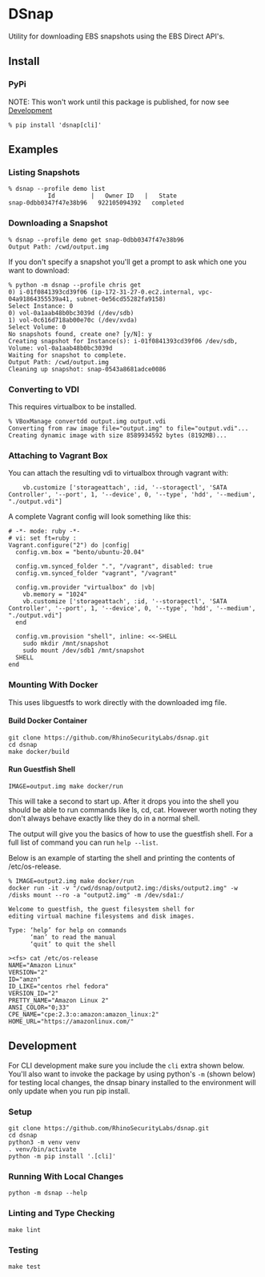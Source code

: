 # DSnap

Utility for downloading EBS snapshots using the EBS Direct API's.

## Install

### PyPi

NOTE: This won't work until this package is published, for now see [Development](#Development)

```
% pip install 'dsnap[cli]'
```

## Examples

### Listing Snapshots
```
% dsnap --profile demo list
           Id          |   Owner ID   |   State
snap-0dbb0347f47e38b96   922105094392   completed
```

### Downloading a Snapshot
```
% dsnap --profile demo get snap-0dbb0347f47e38b96
Output Path: /cwd/output.img
```

If you don't specify a snapshot  you'll get a prompt to ask which one you want to download:
```
% python -m dsnap --profile chris get
0) i-01f0841393cd39f06 (ip-172-31-27-0.ec2.internal, vpc-04a91864355539a41, subnet-0e56cd55282fa9158)
Select Instance: 0
0) vol-0a1aab48b0bc3039d (/dev/sdb)
1) vol-0c616d718ab00e70c (/dev/xvda)
Select Volume: 0
No snapshots found, create one? [y/N]: y
Creating snapshot for Instance(s): i-01f0841393cd39f06 /dev/sdb, Volume: vol-0a1aab48b0bc3039d
Waiting for snapshot to complete.
Output Path: /cwd/output.img
Cleaning up snapshot: snap-0543a8681adce0086
```

### Converting to VDI
This requires virtualbox to be installed.

```
% VBoxManage convertdd output.img output.vdi
Converting from raw image file="output.img" to file="output.vdi"...
Creating dynamic image with size 8589934592 bytes (8192MB)...
```

### Attaching to Vagrant Box

You can attach the resulting vdi to virtualbox through vagrant with:

```
    vb.customize ['storageattach', :id, '--storagectl', 'SATA Controller', '--port', 1, '--device', 0, '--type', 'hdd', '--medium', "./output.vdi"]
```

A complete Vagrant config will look something like this:
```
# -*- mode: ruby -*-
# vi: set ft=ruby :
Vagrant.configure("2") do |config|
  config.vm.box = "bento/ubuntu-20.04"

  config.vm.synced_folder ".", "/vagrant", disabled: true
  config.vm.synced_folder "vagrant", "/vagrant"

  config.vm.provider "virtualbox" do |vb|
    vb.memory = "1024"
    vb.customize ['storageattach', :id, '--storagectl', 'SATA Controller', '--port', 1, '--device', 0, '--type', 'hdd', '--medium', "./output.vdi"]
  end

  config.vm.provision "shell", inline: <<-SHELL
    sudo mkdir /mnt/snapshot
    sudo mount /dev/sdb1 /mnt/snapshot
  SHELL
end
```

### Mounting With Docker

This uses libguestfs to work directly with the downloaded img file.

#### Build Docker Container
```
git clone https://github.com/RhinoSecurityLabs/dsnap.git
cd dsnap
make docker/build
```

#### Run Guestfish Shell

```
IMAGE=output.img make docker/run
```

This will take a second to start up. After it drops you into the shell you should be able to run commands like ls, cd, cat. However worth noting they don't always behave exactly like they do in a normal shell.

The output will give you the basics of how to use the guestfish shell. For a full list of command you can run `help --list`.

Below is an example of starting the shell and printing the contents of /etc/os-release.

```
% IMAGE=output2.img make docker/run
docker run -it -v "/cwd/dsnap/output2.img:/disks/output2.img" -w /disks mount --ro -a "output2.img" -m /dev/sda1:/

Welcome to guestfish, the guest filesystem shell for
editing virtual machine filesystems and disk images.

Type: ‘help’ for help on commands
      ‘man’ to read the manual
      ‘quit’ to quit the shell

><fs> cat /etc/os-release
NAME="Amazon Linux"
VERSION="2"
ID="amzn"
ID_LIKE="centos rhel fedora"
VERSION_ID="2"
PRETTY_NAME="Amazon Linux 2"
ANSI_COLOR="0;33"
CPE_NAME="cpe:2.3:o:amazon:amazon_linux:2"
HOME_URL="https://amazonlinux.com/"
```


## Development

For CLI development make sure you include the `cli` extra shown below. You'll also want to invoke the package by using python's `-m` (shown below) for testing local changes, the dnsap binary installed to the environment will only update when you run pip install.

### Setup
```
git clone https://github.com/RhinoSecurityLabs/dsnap.git
cd dsnap
python3 -m venv venv
. venv/bin/activate
python -m pip install '.[cli]'
```

### Running With Local Changes
```
python -m dsnap --help
```

### Linting and Type Checking
```
make lint
```

### Testing
```
make test
```

